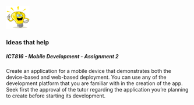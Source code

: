 ![Ideas that help](/assignment2/mobile/web_based/ideasApp/www/icon.png) 

### Ideas that help

##### ICT816 - Mobile Development - Assignment 2 

Create an application for a mobile device that demonstrates both the device-based and web-based deployment. You can use any of the development platform that you are familiar with in the creation of the app. Seek first the approval of the tutor regarding the application you’re planning to create before starting its development.
